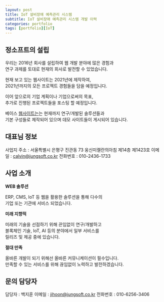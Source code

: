 ```yaml
---
layout: post
title: IoT 설비장애 예측관리 시스템
subtitle: IoT 설비장애 예측관리 시스템 개발 이력
categories: portfolio
tags: [portfolio][IoT]
---
```


## 정소프트의 설립

우리는 2016년 회사를 설립하여 웹 개발 분야에 많은 경험과  
연구 과제를 토대로 현재의 회사로 발전할 수 있었습니다.

현재 보고 있는 웹사이트는 2021년에 제작하여,  
2021년까지의 모든 프로젝트 경험들을 담을 예정입니다.

이어 앞으로의 기업 계획이나 기업으로써의 목표,  
추가로 진행된 프로젝트들을 포스팅 할 예정입니다.

베이스 [웹사이트는](http://jungsoft.co.kr/)는 현재까지 연구/개발된 솔루션들과  
기본 구성들로 제작되어 있으며 데모 사이트들이 게시되어 있습니다.


## 대표님 정보

사업지 주소 : 서울특별시 은평구 진관동 73 웅신미켈란의아침 제14층 제1423호
이메일 : calvin@jungsoft.co.kr
전화번호 : 010-2436-1733


## 사업 소개

**WEB 솔루션**

ERP, CMS, IoT 등 웹을 활용한 솔루션을 통해 다수의  
기업 또는 기관에 서비스 되었습니다.

**미래 지향적**

미래의 기술을 선점하기 위해 끈임없이 연구/개발하고  
블록체인 기술, IoT, AI 등의 분야에서 일부 서비스를  
릴리즈 및 제공 중에 있습니다.

**절대 만족**

올바른 개발이 되기 위해선 올바른 커뮤니케이션이 필수입니다.  
만족할 수 있는 서비스를 위해 끊임없이 노력하고 발전하겠습니다.


## 문의 담당자

담당자 : 백지훈
이메일 : jihoon@jungsoft.co.kr
전화번호 : 010-6256-3406
